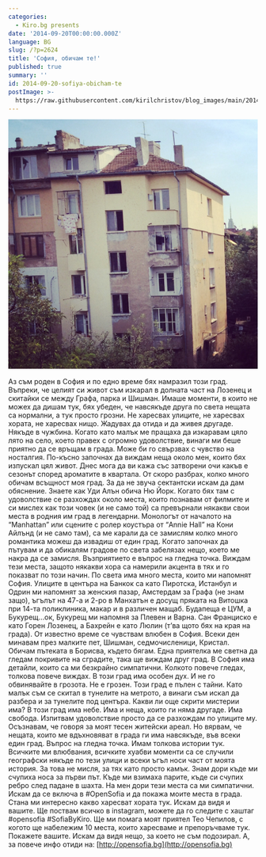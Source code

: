 ```yaml
---
categories:
  - Kiro.bg presents
date: '2014-09-20T00:00:00.000Z'
language: BG
slug: /?p=2624
title: 'София, обичам те!'
published: true
summary: ''
id: 2014-09-20-sofiya-obicham-te
postImage: >-
  https://raw.githubusercontent.com/kirilchristov/blog_images/main/2014/09/IMG_0619.jpg
---
```


![IMG_0619](https://raw.githubusercontent.com/kirilchristov/blog_images/main/2014/09/IMG_0619.jpg)

 Аз съм роден в София и по едно време бях намразил този град. Въпреки, че целият си живот съм изкарал в долната част на Лозенец и скитайки се между Графа, парка и Шишман. Имаше моменти, в които не можех да дишам тук, бях убеден, че навсякъде друга по света нещата са нормални, а тук просто грозни. Не харесвах улиците, не харесвах хората, не харесвах нищо. Жадувах да отида и да живея другаде. Някъде в чужбина. Когато като малък ме пращаха да изкаравам цяло лято на село, което правех с огромно удоволствие, винаги ми беше приятно да се връщам в града. Може би го свързвах с чувство на носталгия. По-късно започнах да виждам неща около мен, които бях изпускал цял живот. Днес мога да ви кажа със затворени очи какъв е сезонът според ароматите в квартала. От скоро разбрах, колко много обичам всъщност моя град. За да не звуча сектантски искам да дам обяснение. Знаете как Уди Алън обича Ню Йорк. Когато бях там с удоволствие се разхождах около места, които познавам от филмите и си мислех как този човек (и не само той) са превърнали някакви свои места в родния им град в легендарни. Монологът от началото на “Manhattan” или сцените с ролер коустъра от “Annie Hall” на Кони Айлънд (и не само там), са ме карали да се замислям колко много романтика можеш да извадиш от един град. Когато започнах да пътувам и да обикалям градове по света забелязах нещо, което ме накра да се замисля. Възприятието е въпрос на гледна точка. Виждам тези места, защото някакви хора са намерили акцента в тях и го показват по този начин. По света има много места, които ми напомнят София. Улиците в центъра на Банкок са като Пиротска, Истанбул и Одрин ми напомнят за женския пазар, Амстердам за Графа (не знам защо), ъгълът на 47-а и 2-ро в Манхатън е досущ пряката на Витошка при 14-та поликлиника, макар и в различен мащаб. Будапеща е ЦУМ, а Букурещ…ок, Букурещ ми напомня за Плевен и Варна. Сан Франциско е като Горен Лозенец, а Бахрейн е като Люлин (т’ва щото бях на края на града). От известно време се чувствам влюбен в София. Всеки ден минавам през малките пет, Шишман, седмочисленици, Кристал. Обичам пътеката в Борисва, където бягам. Една приятелка ме светна да гледам покривите на сградите, така ще виждам друг град. В София има детайли, които са ми безкрайно симпатични. Колкото повече гледах, толкова повече виждах. В този град има особен дух. И не го обвинявайте в грозота. Не е грозен. Този град е пълен с тайни. Като малък съм се скитал в тунелите на метрото, а винаги съм искал да разбера и за тунелите под центъра. Какви ли още скрити мистерии има? В този град има небе. Има и неща, които ги няма другаде. Има свобода. Изпитвам удоволствие просто да се разхождам по улиците му. Осъзнавам, че говоря за моят тесен житейски ареал. Но вярвам, че нещата, които ме вдъхновяват в града ги има навсякъде, във всеки един град. Въпрос на гледна точка. Имам толкова истории тук. Всичките ми влюбвания, всичките хуабви моменти са се случили географски някъде по тези улици и всеки ъгъл носи част от моята история. За това не мисля, за тях като просто камък. Знам дори къде ми счупиха носа за първи път. Къде ми взимаха парите, къде си счупих ребро след падане в шахта. На мен дори тези места са ми симпатични. Искам да се включа в #OpenSofia и да покажа моите места в града. Стана ми интересно какво харесват хората тук. Искам да видя и вашите. Ще поствам всичко в instagram, можете да го следите с хаштаг #opensofia #SofiaByKiro. Ще ми помага моят приятел Тео Чепилов, с когото ще набележим 10 места, които харесваме и препоръчваме тук. Покажете вашите. Искам да видя нещо, за което не съм подозирал. А, за повече инфо отиди на: [http://opensofia.bg](http://opensofia.bg)
